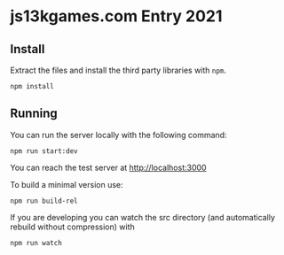 # js13kgames.com Entry 2021

## Install

Extract the files and install the third party libraries with `npm`.

    npm install

## Running

You can run the server locally with the following command:

    npm run start:dev

You can reach the test server at [http://localhost:3000](http://localhost:3000)

To build a minimal version use:

    npm run build-rel

If you are developing you can watch the src directory (and automatically rebuild without compression) with

    npm run watch
